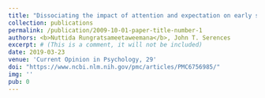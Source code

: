 ```yaml
---
title: "Dissociating the impact of attention and expectation on early sensory processing."
collection: publications
permalink: /publication/2009-10-01-paper-title-number-1
authors: <b>Nuttida Rungratsameetaweemana</b>, John T. Serences
excerpt: # (This is a comment, it will not be included)
date: 2019-03-23
venue: 'Current Opinion in Psychology, 29'
doi: "https://www.ncbi.nlm.nih.gov/pmc/articles/PMC6756985/"
img: ''
pub: 0
---
```




